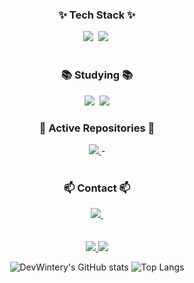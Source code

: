 <!--
**DevWintery/DevWintery** is a ✨ _special_ ✨ repository because its `README.md` (this file) appears on your GitHub profile.

Here are some ideas to get you started:

- 🔭 I’m currently working on ...
- 🌱 I’m currently learning ...
- 👯 I’m looking to collaborate on ...
- 🤔 I’m looking for help with ...
- 💬 Ask me about ...
- 📫 How to reach me: ...
- 😄 Pronouns: ...
- ⚡ Fun fact: ...
-->

<!--타이틀 부분-->

<!--내용 부분-->

<!-- 테크 -->
<h3 align="center">✨ Tech Stack ✨</h3>
<div align="center">
  <img src="https://img.shields.io/badge/unity-%23000000.svg?style=for-the-badge&logo=unity&logoColor=white" />&nbsp
  <img src="https://img.shields.io/badge/unrealengine-%23313131.svg?style=for-the-badge&logo=unrealengine&logoColor=white" />&nbsp
</div>

<br>

<h3 align="center">📚 Studying 📚</h3>
<div align="center">
  <img src="https://img.shields.io/badge/mysql-4479A1.svg?style=for-the-badge&logo=mysql&logoColor=white" />&nbsp
  <img src="https://img.shields.io/badge/DirectX-5D4CDE?style=for-the-badge&logo=microsoft&logoColor=white" />
</div>

<h3 align="center">🚀 Active Repositories 🚀</h3>
<div align="center">
  <a href="https://github.com/DevWintery/BOJ">
    <img src="https://img.shields.io/badge/BOJ-445f9d?style=for-the-badge&logo=Codeforces&logoColor=white" />
  </a> - 
</div>


<!--
<h3 align="center">🛠 Tools 🛠</h3>
<div align="center">
  <img src="https://img.shields.io/badge/git-F05033.svg?style=for-the-badge&logo=git&logoColor=white" />&nbsp
  <img src="https://img.shields.io/badge/github-181717.svg?style=for-the-badge&logo=github&logoColor=white" />&nbsp
  <img src="https://img.shields.io/badge/Notion-F3F3F3.svg?style=for-the-badge&logo=notion&logoColor=black" />&nbsp
</div>
-->

<div align="center">
</div>


<div align="center">
</div>

<br>

<h3 align="center">📫 Contact 📫</h3>
<div align="center">
  <a href="mailto:oka1313@gmail.com">
    <img
      src="https://img.shields.io/badge/dev.wintery@gmail.com-D14836?style=for-the-badge&logo=gmail&logoColor=white"/>&nbsp
  </a>
</div>

<br>

<br>

<div align="center">
  <a href="https://solved.ac/ntf7595">
      <img src="http://mazassumnida.wtf/api/v2/generate_badge?boj=ntf7595" />
  </a>
  <img src="http://mazandi.herokuapp.com/api?handle=ntf7595&theme=cold"/>
  
![DevWintery's GitHub stats](https://github-readme-stats.vercel.app/api?username=DevWintery&show_icons=true&theme=radical)
![Top Langs](https://github-readme-stats.vercel.app/api/top-langs/?username=DevWintery&layout=compact)
</div>
